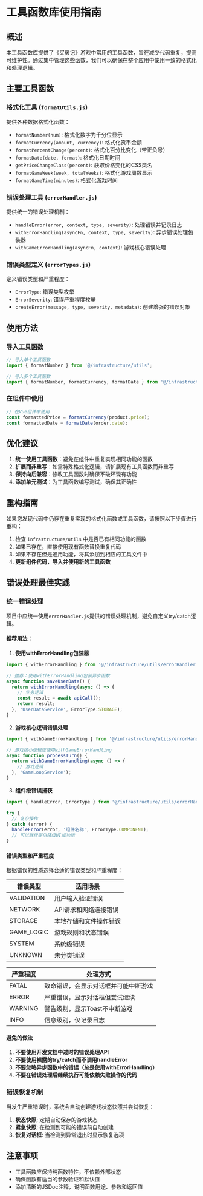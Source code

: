 # 工具函数库使用指南

## 概述

本工具函数库提供了《买房记》游戏中常用的工具函数，旨在减少代码重复，提高可维护性。通过集中管理这些函数，我们可以确保在整个应用中使用一致的格式化和处理逻辑。

## 主要工具函数

### 格式化工具 (`formatUtils.js`)

提供各种数据格式化函数：

- `formatNumber(num)`: 格式化数字为千分位显示
- `formatCurrency(amount, currency)`: 格式化货币金额
- `formatPercentChange(percent)`: 格式化百分比变化（带正负号）
- `formatDate(date, format)`: 格式化日期时间
- `getPriceChangeClass(percent)`: 获取价格变化的CSS类名
- `formatGameWeek(week, totalWeeks)`: 格式化游戏周数显示
- `formatGameTime(minutes)`: 格式化游戏时间

### 错误处理工具 (`errorHandler.js`)

提供统一的错误处理机制：

- `handleError(error, context, type, severity)`: 处理错误并记录日志
- `withErrorHandling(asyncFn, context, type, severity)`: 异步错误处理包装器
- `withGameErrorHandling(asyncFn, context)`: 游戏核心错误处理

### 错误类型定义 (`errorTypes.js`)

定义错误类型和严重程度：

- `ErrorType`: 错误类型枚举
- `ErrorSeverity`: 错误严重程度枚举
- `createError(message, type, severity, metadata)`: 创建增强的错误对象

## 使用方法

### 导入工具函数

```javascript
// 导入单个工具函数
import { formatNumber } from '@/infrastructure/utils';

// 导入多个工具函数
import { formatNumber, formatCurrency, formatDate } from '@/infrastructure/utils';
```

### 在组件中使用

```javascript
// 在Vue组件中使用
const formattedPrice = formatCurrency(product.price);
const formattedDate = formatDate(order.date);
```

## 优化建议

1. **统一使用工具函数**：避免在组件中重复实现相同功能的函数
2. **扩展而非重写**：如需特殊格式化逻辑，请扩展现有工具函数而非重写
3. **保持向后兼容**：修改工具函数时确保不破坏现有功能
4. **添加单元测试**：为工具函数编写测试，确保其正确性

## 重构指南

如果您发现代码中仍存在重复实现的格式化函数或工具函数，请按照以下步骤进行重构：

1. 检查 `infrastructure/utils` 中是否已有相同功能的函数
2. 如果已存在，直接使用现有函数替换重复代码
3. 如果不存在但是通用功能，将其添加到相应的工具文件中
4. **更新组件代码，导入并使用新的工具函数**

## 错误处理最佳实践

### 统一错误处理

项目中应统一使用`errorHandler.js`提供的错误处理机制，避免自定义try/catch逻辑。

#### 推荐用法：

1. **使用withErrorHandling包装器**

```javascript
import { withErrorHandling } from '@/infrastructure/utils/errorHandler';

// 推荐：使用withErrorHandling包装异步函数
async function saveUserData() {
  return withErrorHandling(async () => {
    // 业务逻辑
    const result = await apiCall();
    return result;
  }, 'UserDataService', ErrorType.STORAGE);
}
```

2. **游戏核心逻辑错误处理**

```javascript
import { withGameErrorHandling } from '@/infrastructure/utils/errorHandler';

// 游戏核心逻辑应使用withGameErrorHandling
async function processTurn() {
  return withGameErrorHandling(async () => {
    // 游戏逻辑
  }, 'GameLoopService');
}
```

3. **组件级错误捕获**

```javascript
import { handleError, ErrorType } from '@/infrastructure/utils/errorHandler';

try {
  // 复杂操作
} catch (error) {
  handleError(error, '组件名称', ErrorType.COMPONENT);
  // 可以继续提供降级UI或功能
}
```

#### 错误类型和严重程度

根据错误的性质选择合适的错误类型和严重程度：

| 错误类型 | 适用场景 |
|---------|---------|
| VALIDATION | 用户输入验证错误 |
| NETWORK | API请求和网络连接错误 |
| STORAGE | 本地存储和文件操作错误 |
| GAME_LOGIC | 游戏规则和状态错误 |
| SYSTEM | 系统级错误 |
| UNKNOWN | 未分类错误 |

| 严重程度 | 处理方式 |
|---------|---------|
| FATAL | 致命错误，会显示对话框并可能中断游戏 |
| ERROR | 严重错误，显示对话框但尝试继续 |
| WARNING | 警告级别，显示Toast不中断游戏 |
| INFO | 信息级别，仅记录日志 |

#### 避免的做法

1. **不要使用开发文档中过时的错误处理API**
2. **不要使用裸露的try/catch而不调用handleError**
3. **不要忽略异步函数中的错误（总是使用withErrorHandling）**
4. **不要在错误处理后继续执行可能依赖失败操作的代码**

### 错误恢复机制

当发生严重错误时，系统会自动创建游戏状态快照并尝试恢复：

1. **状态快照**: 定期自动保存的游戏状态
2. **紧急快照**: 在检测到可能的错误前自动创建
3. **恢复对话框**: 当检测到异常退出时显示恢复选项

## 注意事项

- 工具函数应保持纯函数特性，不依赖外部状态
- 确保函数有适当的参数验证和默认值
- 添加清晰的JSDoc注释，说明函数用途、参数和返回值 